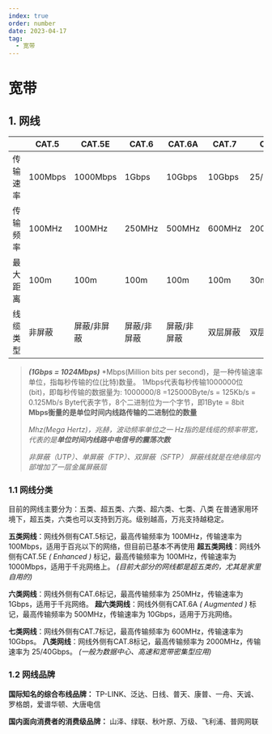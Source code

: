 ```yaml
---
index: true
order: number
date: 2023-04-17
tag: 
  - 宽带
---
```


# 宽带

## 1. 网线

|| CAT.5 |  CAT.5E | CAT.6 | CAT.6A | CAT.7 | CAT.8  
-|-|-|-|-|-|-
传输速率 | 100Mbps | 1000Mbps | 1Gbps | 10Gbps | 10Gbps | 25/40Gbps
传输频率 | 100MHz | 100MHz |250MHz | 500MHz | 600MHz | 2000MHz
最大距离 | 100m | 100m | 100m | 100m | 100m | 30m
线缆类型 | 非屏蔽 | 屏蔽/非屏蔽 |屏蔽/非屏蔽 | 屏蔽/非屏蔽 | 双层屏蔽 | 双层屏蔽

> ***(1Gbps = 1024Mbps)***
> *Mbps(Million bits per second)，是一种传输速率单位，指每秒传输的位(比特)数量。
1Mbps代表每秒传输1000000位(bit)，即每秒传输的数据量为: 1000000/8 =125000Byte/s = 125Kb/s = 0.125Mb/s
Byte代表字节，8个二进制位为一个字节，即1Byte = 8bit
**Mbps衡量的是单位时间内线路传输的二进制位的数量**
>
> *Mhz(Mega Hertz)，兆赫，波动频率单位之一
Hz指的是线缆的频率带宽，代表的是**单位时间内线路中电信号的震荡次数***
>
> *非屏蔽（UTP）、单屏蔽（FTP）、双屏蔽（SFTP） 屏蔽线就是在绝缘层内部增加了一层金属屏蔽层*

### 1.1 网线分类

目前的网线主要分为：五类、超五类、六类、超六类、七类、八类
在普通家用环境下，超五类，六类也可以支持到万兆。级别越高，万兆支持越稳定。

**五类网线**：网线外侧有CAT.5标记，最高传输频率为 100MHz，传输速率为 100Mbps，适用于百兆以下的网络，但目前已基本不再使用
**超五类网线**：网线外侧有CAT.5E *( Enhanced )* 标记，最高传输频率为 100MHz，传输速率为 1000Mbps，适用于千兆网络上。
*(目前大部分的网线都是超五类的，尤其是家里自用的)*

**六类网线**：网线外侧有CAT.6标记，最高传输频率为 250MHz，传输速率为 1Gbps，适用于千兆网络。
**超六类网线**：网线外侧有CAT.6A *( Augmented )* 标记，最高传输频率为 500MHz，传输速率为 10Gbps，适用于万兆网络。

**七类网线**：网线外侧有CAT.7标记，最高传输频率为 600MHz，传输速率为 10Gbps。
**八类网线**：网线外侧有CAT.8标记，最高传输频率为 2000MHz，传输速率为 25/40Gbps。
*(一般为数据中心、高速和宽带密集型应用)*

### 1.2 网线品牌

**国际知名的综合布线品牌：** TP-LINK、泛达、日线、普天、康普、一舟、天诚、罗格朗，爱谱华顿、大唐电信

**国内面向消费者的消费级品牌：** 山泽、绿联、秋叶原、万级、飞利浦、普网网联
